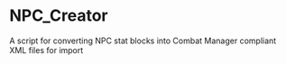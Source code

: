 # NPC_Creator
A script for converting NPC stat blocks into Combat Manager compliant XML files for import
